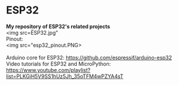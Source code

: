 # ESP32
<b>My repository of ESP32's related projects</b><br>
<img src=ËSP32.jpg"<br>
Pinout: <br>
<img src="esp32_pinout.PNG><br>                   
Arduino core for ESP32: https://github.com/espressif/arduino-esp32<br>
Video tutorials for ESP32 and MicroPython: https://www.youtube.com/playlist?list=PLKGiH5V9SS1hUz5Jh_35oTFM4wPZYA4sT<br>
